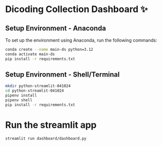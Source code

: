 # Dicoding Collection Dashboard ✨

## Setup Environment - Anaconda

To set up the environment using Anaconda, run the following commands:

```bash
conda create --name main-ds python=3.12
conda activate main-ds
pip install -r requirements.txt
```

## Setup Environment - Shell/Terminal

```bash
mkdir python-streamlit-041024
cd python-streamlit-041024
pipenv install
pipenv shell
pip install -r requirements.txt
```

# Run the streamlit app

```bash
streamlit run dashboard/dashboard.py
```
